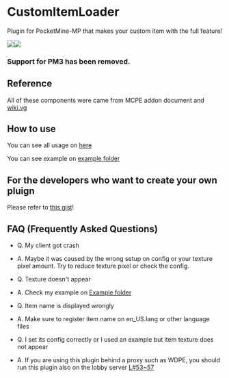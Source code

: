 # CustomItemLoader
Plugin for PocketMine-MP that makes your custom item with the full feature!

<a href="https://poggit.pmmp.io/p/CustomItemLoader"><img src="https://poggit.pmmp.io/shield.state/CustomItemLoader"></a><a href="https://poggit.pmmp.io/p/CustomItemLoader"><img src="https://poggit.pmmp.io/shield.dl/CustomItemLoader"></a>

### Support for PM3 has been removed.

## Reference
All of these components were came from MCPE addon document and [wiki.vg](https://wiki.vg/Bedrock_Protocol)

## How to use

You can see all usage on [here](./CONFIGURATION.md)

You can see example on [example folder](./example)

## For the developers who want to create your own pluign
Please refer to [this gist](https://gist.github.com/alvin0319/3f235b8eb05f6adfd18062b9ce70bb44)!

## FAQ (Frequently Asked Questions)

* Q. My client got crash
* A. Maybe it was caused by the wrong setup on config or your texture pixel amount. Try to reduce texture pixel or check the config.


* Q. Texture doesn't appear
* A. Check my example on [Example folder](./example)


* Q. Item name is displayed wrongly
* A. Make sure to register item name on en_US.lang or other language files

* Q. I set its config correctly or I used an example but item texture does not appear
* A. If you are using this plugin behind a proxy such as WDPE, you should run this plugin also on the lobby server [L#53~57](https://github.com/alvin0319/CustomItemLoader/blob/master/src/alvin0319/CustomItemLoader/CustomItemLoader.php#L53#L57)
